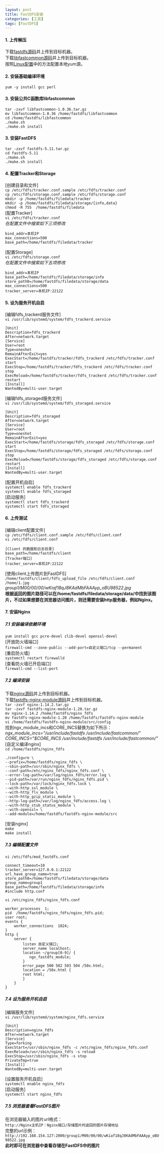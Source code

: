 ```yaml
---
layout: post
title: FastDFS安装
categories: [工具]
tags: [FastDFS]
---
```

#### 1. 上传解压
下载[fastdfs源码](https://github.com/happyfish100/fastdfs/releases)并上传到目标机器。  
下载[libfastcommon源码](https://github.com/happyfish100/libfastcommon/releases)并上传到目标机器。  
按照[Linux配置](https://liuzh127.github.io/linux%E5%9F%BA%E7%A1%80/2020/06/11/Linux%E9%85%8D%E7%BD%AE/)中的方法配置本地yum源。  
<!-- more -->
#### 2. 安装基础编译环境
`yum -y install gcc perl`  
#### 3. 安装公共C函数库libfastcommon
`tar -zxvf libfastcommon-1.0.36.tar.gz`  
`mv libfastcommon-1.0.36 /home/fastdfs/libfastcommon`  
`cd /home/fastdfs/libfastcommon`  
`./make.sh`  
`./make.sh install`  
#### 3. 安装FastDFS
`tar -zxvf fastdfs-5.11.tar.gz`  
`cd fastdfs-5.11`  
`./make.sh`  
`./make.sh install`  
#### 4. 配置Tracker和Storage
[创建目录和文件]  
`cp /etc/fdfs/tracker.conf.sample /etc/fdfs/tracker.conf`  
`cp /etc/fdfs/storage.conf.sample /etc/fdfs/storage.conf`  
`mkdir -p /home/fastdfs/filedata/tracker`  
`mkdir -p /home/fastdfs/filedata/storage/{info,data}`  
`chmod -R 755  /home/fastdfs/filedata`  
[配置Tracker]  
`vi /etc/fdfs/tracker.conf`  
*在配置文件中搜索如下三项修改*  
```
bind_addr=本机IP
max_connections=500
base_path=/home/fastdfs/filedata/tracker
```
[配置Storage]  
`vi /etc/fdfs/storage.conf`  
*在配置文件中搜索如下五项修改*  
```
bind_addr=本机IP
base_path=/home/fastdfs/filedata/storage/info
store_path0=/home/fastdfs/filedata/storage/data
max_connections=500
tracker_server=本机IP:22122
```
#### 5. 设为服务开机自启
[编辑fdfs_trackerd服务文件]  
`vi /usr/lib/systemd/system/fdfs_trackerd.service`  
```
[Unit]
Description=fdfs_trackerd
After=network.target
[Service]
User=root
Type=oneshot
RemainAfterExit=yes
ExecStart=/home/fastdfs/tracker/fdfs_trackerd /etc/fdfs/tracker.conf start
ExecStop=/home/fastdfs/tracker/fdfs_trackerd /etc/fdfs/tracker.conf stop
ExecReload=/home/fastdfs/tracker/fdfs_trackerd /etc/fdfs/tracker.conf restart
[Install]
WantedBy=multi-user.target
```
[编辑fdfs_storaged服务文件]  
`vi /usr/lib/systemd/system/fdfs_storaged.service`  
```
[Unit]
Description=fdfs_storaged
After=network.target
[Service]
User=root
Type=oneshot
RemainAfterExit=yes
ExecStart=/home/fastdfs/storage/fdfs_storaged /etc/fdfs/storage.conf start
ExecStop=/home/fastdfs/storage/fdfs_storaged /etc/fdfs/storage.conf stop
ExecReload=/home/fastdfs/storage/fdfs_storaged /etc/fdfs/storage.conf restart
[Install]
WantedBy=multi-user.target
```
[配置开机自启]  
`systemctl enable fdfs_trackerd`  
`systemctl enable fdfs_storaged`  
[启动服务]  
`systemctl start fdfs_trackerd`  
`systemctl start fdfs_storaged`  
#### 6. 上传测试
[编辑client配置文件]  
`cp /etc/fdfs/client.conf.sample /etc/fdfs/client.conf`  
`vi /etc/fdfs/client.conf`  
```
[Client 的数据和日志目录]
base_path=/home/fastdfs/client
[Tracker端口]
tracker_server=本机IP:22122
```
[使用client上传图片到FastDFS]  
`/home/fastdfs/client/fdfs_upload_file /etc/fdfs/client.conf /home/1.jpg`  
*group1/M00/00/00/wKiaf18qJ8KAdMbFAAAyp_oBU98522.jpg*  
**根据返回的图片路径可以在/home/fastdfs/filedata/storage/data/中找到该图片，不过如果想要在浏览器访问图片，则还需要安装http服务器，例如Nginx。**  
#### 7. 安装Nginx
##### 7.1 安装编译依赖环境
`yum install gcc pcre-devel zlib-devel openssl-devel`  
[开放防火墙端口]  
`firewall-cmd --zone-public --add-port=自定义端口/tcp --permanent`  
[重启防火墙]  
`systemctl restart firewalld`  
[查看防火墙已开启端口]  
`firewall-cmd --list-port`  
##### 7.2 编译安装
下载[nginx源码](http://nginx.org/en/download.html)并上传到目标机器。  
下载[fastdfs-nginx-module源码](https://github.com/happyfish100/fastdfs-nginx-module/releases)并上传到目标机器。  
`tar -zxvf nginx-1.14.2.tar.gz`  
`tar -zxvf fastdfs-nginx-module-1.20.tar.gz`  
`mv nginx-1.14.2 /home/fastdfs/nginx_fdfs`  
`mv fastdfs-nginx-module-1.20 /home/fastdfs/fastdfs-nginx-module`  
`vi /home/fastdfs/fastdfs-nginx-module/src/config`  
找到ngx_module_incs和CORE_INCS替换为如下所示：  
*ngx_module_incs="/usr/include/fastdfs /usr/include/fastcommon/"*  
*CORE_INCS="$CORE_INCS /usr/include/fastdfs /usr/include/fastcommon/"*  
[自定义编译nginx]  
`cd /home/fastdfs/nginx_fdfs`  
```
./configure \
--prefix=/home/fastdfs/nginx_fdfs \
--sbin-path=/usr/sbin/nginx_fdfs \
--conf-path=/etc/nginx_fdfs/nginx_fdfs.conf \
--error-log-path=/var/log/nginx_fdfs/error.log \
--pid-path=/var/run/nginx_fdfs/nginx_fdfs.pid \
--lock-path=/var/lock/nginx_fdfs.lock \
--with-http_ssl_module \
--with-http_flv_module \
--with-http_gzip_static_module \
--http-log-path=/var/log/nginx_fdfs/access.log \
--with-http_stub_status_module \
--with-openssl= \
--add-module=/home/fastdfs/fastdfs-nginx-module/src
```
[安装nginx]  
`make`  
`make install`  
##### 7.3 编辑配置文件
`vi /etc/fdfs/mod_fastdfs.conf`  
```
connect_timeout=10
tracker_server=127.0.0.1:22122
url_have_group_name=true
store_path0=/home/fastdfs/filedata/storage/data
group_name=group1
base_path=/home/fastdfs/filedata/storage/info
#include http.conf
```
`vi /etc/nginx_fdfs/nginx_fdfs.conf`  
```
worker_processes  1;
pid  /home/fastdfs/nginx_fdfs/nginx_fdfs.pid;
user root;
events {
    worker_connections  1024;
}
http {
    server {
        listen 自定义端口;
        server_name localhost;
        location ~/group[0-9]/ {
           ngx_fastdfs_module;
        }
        error_page 500 502 503 504 /50x.html;
        location = /50x.html {
        root html;
        }
    }
}
```
##### 7.4 设为服务开机自启
[编辑服务文件]  
`vi /usr/lib/systemd/system/nginx_fdfs.service`  
```
[Unit]
Description=nginx_fdfs
After=network.target
[Service]
Type=forking
ExecStart=/usr/sbin/nginx_fdfs -c /etc/nginx_fdfs/nginx_fdfs.conf
ExecReload=/usr/sbin/nginx_fdfs -s reload
ExecStop=/usr/sbin/nginx_fdfs -s stop
PrivateTmp=true
[Install]
WantedBy=multi-user.target
```
[设置服务开机自启]  
`systemctl enable nginx_fdfs`  
[启动服务]  
`systemctl start nginx_fdfs`
##### 7.5 浏览器查看FastDFS图片
在浏览器输入的图片url格式：  
`http://Nginx主机IP：Nginx端口/存储图片时返回的图片存储地址`  
完整的url示例：  
`http://192.168.154.127:2000/group1/M00/00/00/wKiaf18qJ8KAdMbFAAAyp_oBU98522.jpg`  
**此时即可在浏览器中查看存储在FastDFS中的图片**  
